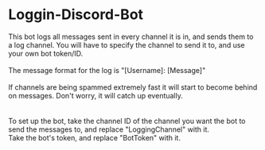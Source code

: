 # Loggin-Discord-Bot
This bot logs all messages sent in every channel it is in, and sends them to a log channel. You will have to specify the channel to send it to, and use your own bot token/ID.
<br><br>
The message format for the log is "[Username]: [Message]"
<br><br>
If channels are being spammed extremely fast it will start to become behind on messages. Don't worry, it will catch up eventually.
<br><br><br>
To set up the bot, take the channel ID of the channel you want the bot to send the messages to, and replace "LoggingChannel" with it.<br>
Take the bot's token, and replace "BotToken" with it.
